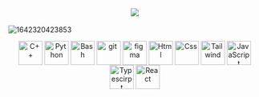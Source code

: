 <h2 align="center">
	<img src="https://readme-typing-svg.herokuapp.com/?lines=Hello,+There!+😉;This+is+Amir+83+Nasr;Nice+to+meet+you!&center=true&size=28">
</h2>

![1642320423853](https://user-images.githubusercontent.com/48784001/203785020-2b4826c1-7ddb-4de8-b65b-ebf6e04c5290.jpeg)

<div align="center">
<img alt="C++" align="center" width ="48px" src="https://raw.githubusercontent.com/rahul-jha98/github_readme_icons/main/language_and_tools/square/c++/c++.svg">
<img alt="Python" align="center" width ="48px" src="https://raw.githubusercontent.com/rahul-jha98/github_readme_icons/main/language_and_tools/square/python/python.svg">
<img alt="Bash" align="center" width ="48px" src="https://raw.githubusercontent.com/rahul-jha98/github_readme_icons/main/language_and_tools/square/bash/bash-colored.svg">
<img alt="git" align="center" width ="48px" src="https://raw.githubusercontent.com/rahul-jha98/github_readme_icons/main/language_and_tools/square/git-scm/git-scm.svg"/>
<img alt="figma" align="center" width ="48px" src="https://raw.githubusercontent.com/rahul-jha98/github_readme_icons/main/language_and_tools/square/figma/figma.svg"/>
<img alt="Html" align="center" width ="48px" src="https://raw.githubusercontent.com/rahul-jha98/github_readme_icons/main/language_and_tools/square/html/html.svg">
<img alt="Css" align="center" width ="48px" src="https://raw.githubusercontent.com/rahul-jha98/github_readme_icons/main/language_and_tools/square/css/css.svg">
<img alt="Tailwind" align="center" width ="48px" src="https://upload.wikimedia.org/wikipedia/commons/d/d5/Tailwind_CSS_Logo.svg">
<img alt="JavaScript" align="center" width ="48px" src="https://raw.githubusercontent.com/rahul-jha98/github_readme_icons/main/language_and_tools/square/javascript/javascript.svg">
<img alt="Typescirpt" align="center" width ="48px" src="https://raw.githubusercontent.com/rahul-jha98/github_readme_icons/main/language_and_tools/square/typescript/typescript.svg">
<img alt="React" align="center" width ="48px" src="https://raw.githubusercontent.com/rahul-jha98/github_readme_icons/main/language_and_tools/square/react/react.svg">
</div>

<!-- Fox -->

<!-- <img src="https://github-readme-stats.vercel.app/api?username=Amir83Nasr" width="50%" > -->
  
<!-- <img src='https://media.giphy.com/media/bcKmIWkUMCjVm/giphy.gif' width="32%"> -->
